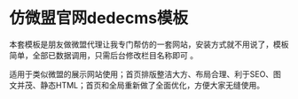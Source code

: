 # 仿微盟官网dedecms模板
本套模板是朋友做微盟代理让我专门帮仿的一套网站，安装方式就不用说了，模板简单，全部已数据调用，只需后台修改栏目名称即可 。

适用于类似微盟的展示网站使用；首页排版整洁大方、布局合理、利于SEO、图文并茂、静态HTML；首页和全局重新做了全面优化，方便大家无缝使用。
